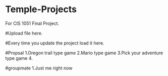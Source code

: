 # Temple-Projects
For CIS 1051 Final Project. 

#Upload file here.

#Every time you update the project load it here.

#Propsal
1.Oregon trail type game
2.Mario type game
3.Pick your adventure type game
4.


#groupmate
1.Just me right now
